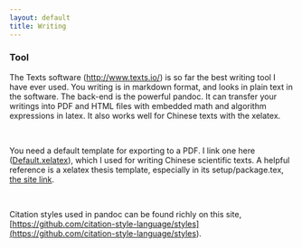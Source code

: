 ```yaml
---
layout: default
title: Writing
---
```


### Tool

The Texts software (<http://www.texts.io/>) is so far the best writing tool I
have ever used. You writing is in markdown format, and looks in plain text in
the software. The back-end is the powerful pandoc. It can transfer your writings
into PDF and HTML files with embedded math and algorithm expressions in latex.
It also works well for Chinese texts with the xelatex.

 

You need a default template for exporting to a PDF. I link one here
([Default.xelatex](<Default.xelatex>)), which I used for writing Chinese
scientific texts. A helpful reference is a xelatex thesis template, especially
in its setup/package.tex, [the site
link](<https://github.com/dustincys/PlutoThesis>).

 

Citation styles used in pandoc can be found richly on this site,
[https://github.com/citation-style-language/styles](<https://github.com/citation-style-language/styles>).

 

 

 
